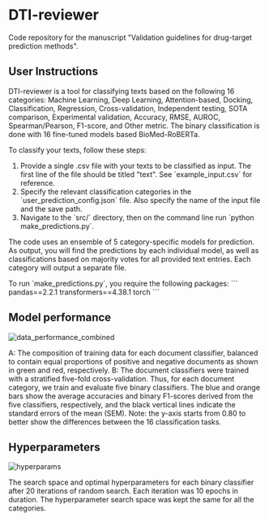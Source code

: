 # DTI-reviewer

Code repository for the manuscript "Validation guidelines for drug-target prediction methods".

## User Instructions

DTI-reviewer is a tool for classifying texts based on the following 16 categories: Machine Learning, Deep Learning, Attention-based, Docking, Classification, Regression, Cross-validation, Independent testing, SOTA comparison, Experimental validation, Accuracy, RMSE, AUROC, Spearman/Pearson, F1-score, and Other metric.
The binary classification is done with 16 fine-tuned models based BioMed-RoBERTa.

To classify your texts, follow these steps:

1. Provide a single .csv file with your texts to be classified as input. The first line of the file should be titled "text". See ´example_input.csv´ for reference.
2. Specify the relevant classification categories in the ´user_prediction_config.json´ file. Also specify the name of the input file and the save path.
3. Navigate to the ´src/´ directory, then on the command line run ´python make_predictions.py´.

The code uses an ensemble of 5 category-specific models for prediction. As output, you will find the predictions by each individual model, as well as classifications based on majority votes for all provided text entries. Each category will output a separate file.

To run ´make_predictions.py´, you require the following packages:
´´´
pandas==2.2.1
transformers==4.38.1
torch
´´´

## Model performance

![data_performance_combined](https://github.com/AronSchulman/DTI-reviewer/assets/63584295/e22c4ec9-f8d5-4422-8bd5-aa07fb3d2e1e)

A: The composition of training data for each document classifier, balanced to contain equal proportions of positive and negative documents as shown in green and red, respectively. B: The document classifiers were trained with a stratified five-fold cross-validation. Thus, for each document category, we train and evaluate five binary classifiers. The blue and orange bars show the average accuracies and binary F1-scores derived from the five classifiers, respectively, and the black vertical lines indicate the standard errors of the mean (SEM). Note: the y-axis starts from 0.80 to better show the differences between the 16 classification tasks.

## Hyperparameters

![hyperparams](https://github.com/AronSchulman/DTI-reviewer/assets/63584295/84a8c6fc-0100-476a-b8ce-4e9c7d67059b)

The search space and optimal hyperparameters for each binary classifier after 20 iterations of random search. Each iteration was 10 epochs in duration. The hyperparameter search space was kept the same for all the categories.
